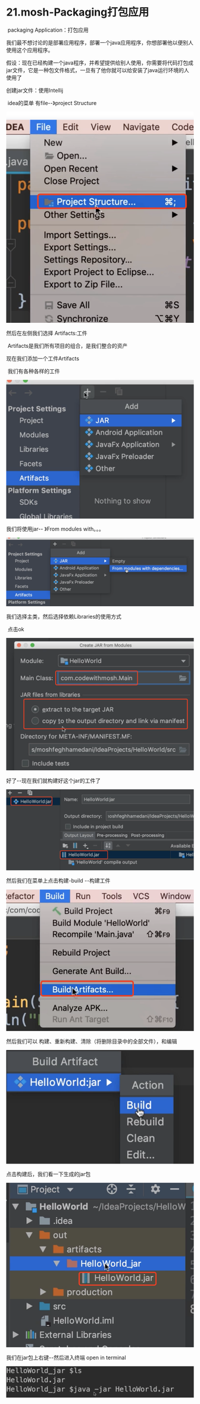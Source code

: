 # 21.mosh-Packaging打包应用

​	packaging Application：打包应用

​		我们最不想讨论的是部署应用程序，部署一个java应用程序，你想部署他以便别人使用这个应用程序。



​	假设：现在已经构建一个java程序，并希望提供给别人使用，你需要将代码打包成jar文件，它是一种包文件格式，一旦有了他你就可以给安装了java运行环境的人使用了



创建jar文件：使用Intellij

​	idea的菜单 有file--》project Structure

![image-20220330003042863](../../../.vuepress/public/images/image-20220330003042863.png)



然后在左侧我们选择 Artifacts:工件

​	Artifacts是我们所有项目的组合，是我们整合的资产

现在我们添加一个工件Artifacts

​	我们有各种各样的工件

![image-20220330003333220](../../../.vuepress/public/images/image-20220330003333220.png)



我们将使用jar-- 》From modules with。。。

![image-20220330003536464](../../../.vuepress/public/images/image-20220330003536464.png)



我们选择主类，然后选择依赖Libraries的使用方式

​		点击ok

![image-20220330003732066](../../../.vuepress/public/images/image-20220330003732066.png)



好了--现在我们就构建好这个jar的工件了

![image-20220330003949414](../../../.vuepress/public/images/image-20220330003949414.png)



然后我们在菜单上点击构建-build --构建工件

![image-20220330004143237](../../../.vuepress/public/images/image-20220330004143237.png)



然后我们可以 构建、重新构建、清除（将删除目录中的全部文件），和编辑

![image-20220330004235854](../../../.vuepress/public/images/image-20220330004235854.png)



点击构建后，我们看一下生成的jar包

![image-20220330004455034](../../../.vuepress/public/images/image-20220330004455034.png)





我们在jar包上右键--然后进入终端 open in terminal

![image-20220330004842082](../../../.vuepress/public/images/image-20220330004842082.png)

































